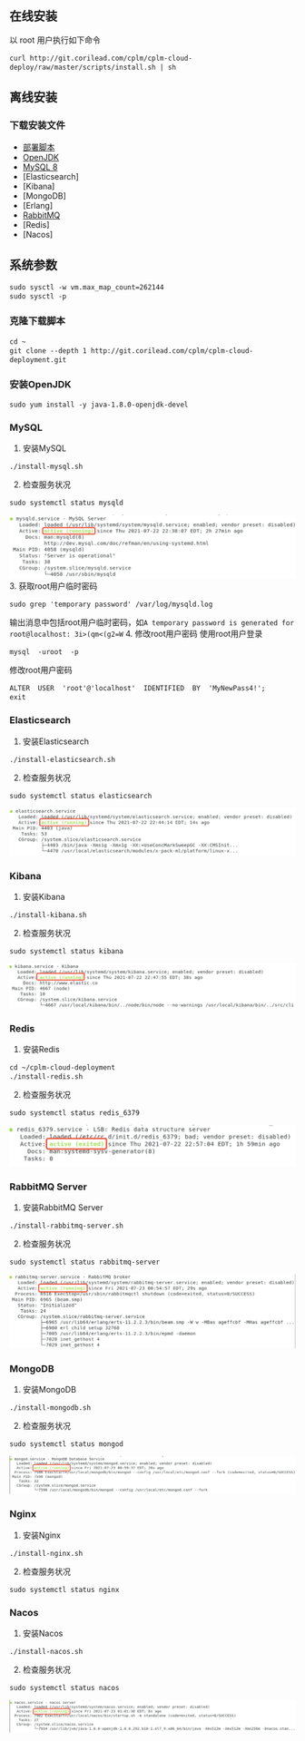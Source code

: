## 在线安装
以 root 用户执行如下命令
```
curl http://git.corilead.com/cplm/cplm-cloud-deploy/raw/master/scripts/install.sh | sh
```
## 离线安装
### 下载安装文件
* [部署脚本](http://git.corilead.com/cplm/cplm-cloud-deploy/-/archive/master/cplm-cloud-deploy-master.zip)
* [OpenJDK](https://download.java.net/java/GA/jdk11/9/GPL/openjdk-11.0.2_linux-x64_bin.tar.gz)
* [MySQL 8](https://dev.mysql.com/get/Downloads/MySQL-8.0/mysql-community-server-8.0.26-1.el7.x86_64.rpm)
* [Elasticsearch]
* [Kibana]
* [MongoDB]
* [Erlang]
* [RabbitMQ](https://packagecloud.io/rabbitmq/rabbitmq-server/packages/el/7/rabbitmq-server-3.8.19-1.el7.noarch.rpm/download.rpm)
* [Redis]
* [Nacos]

## 系统参数
```
sudo sysctl -w vm.max_map_count=262144
sudo sysctl -p
```

### 克隆下载脚本
```
cd ~
git clone --depth 1 http://git.corilead.com/cplm/cplm-cloud-deployment.git
```

### 安装OpenJDK
```
sudo yum install -y java-1.8.0-openjdk-devel
```

### MySQL
1. 安装MySQL
```
./install-mysql.sh
```
2. 检查服务状况
```
sudo systemctl status mysqld
```
![](images/screenshot_1627016745809.png)
3. 获取root用户临时密码
```
sudo grep 'temporary password' /var/log/mysqld.log
```
输出消息中包括root用户临时密码，如`A temporary password is generated for root@localhost: 3i>(qm<(g2=W`
4. 修改root用户密码
使用root用户登录
```
mysql  -uroot  -p
```
修改root用户密码
```
ALTER  USER  'root'@'localhost'  IDENTIFIED  BY  'MyNewPass4!';
exit
```

### Elasticsearch
1. 安装Elasticsearch
```
./install-elasticsearch.sh
```
2. 检查服务状况
```
sudo systemctl status elasticsearch
```
![](images/screenshot_1627008313321.png)

### Kibana
1. 安装Kibana
```
./install-kibana.sh
```
2. 检查服务状况
```
sudo systemctl status kibana
```
![](images/screenshot_1627008535747.png)

### Redis
1. 安装Redis
```
cd ~/cplm-cloud-deployment
./install-redis.sh
```
2. 检查服务状况
```
sudo systemctl status redis_6379
```
![](images/screenshot_1627016206568.png)

### RabbitMQ Server
1. 安装RabbitMQ Server
```
./install-rabbitmq-server.sh
```
2. 检查服务状况
```
sudo systemctl status rabbitmq-server
```
![](images/screenshot_1627016175604.png)

### MongoDB
1. 安装MongoDB
```
./install-mongodb.sh
```
2. 检查服务状况
```
sudo systemctl status mongod
```
![](images/screenshot_1627016446947.png)

### Nginx
1. 安装Nginx
```
./install-nginx.sh
```
2. 检查服务状况
```
sudo systemctl status nginx
```

### Nacos
1. 安装Nacos
```
./install-nacos.sh
```
2. 检查服务状况
```
sudo systemctl status nacos
```
![](images/screenshot_1627016527880.png)